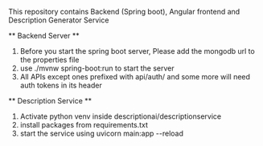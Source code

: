 This repository contains Backend (Spring boot), Angular frontend and Description Generator Service

** Backend Server **
1. Before you start the spring boot server, Please add the mongodb url to the properties file
2. use ./mvnw spring-boot:run to start the server
3. All APIs except ones prefixed with api/auth/ and some more will need auth tokens in its header

** Description Service **
1. Activate python venv inside descriptionai/descriptionservice
3. install packages from requirements.txt
2. start the service using uvicorn main:app --reload
